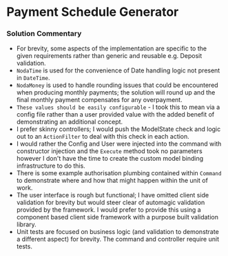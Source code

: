 # Payment Schedule Generator

### Solution Commentary

* For brevity, some aspects of the implementation are specific to the given requirements rather than generic and reusable e.g. Deposit validation.
* `NodaTime` is used for the convenience of Date handling logic not present in `DateTime`.
* `NodaMoney` is used to handle rounding issues that could be encountered when producing monthly payments; the solution will round up and the final monthly payment compensates for any overpayment.
* `These values should be easily configurable` - I took this to mean via a config file rather than a user provided value with the added benefit of demonstrating an additional concept.
* I prefer skinny controllers; I would push the ModelState check and logic out to an `ActionFilter` to deal with this check in each action.
* I would rather the Config and User were injected into the command with constructor injection and the `Execute` method took no parameters however I don't have the time to create the custom model binding infrastructure to do this.
* There is some example authorisation plumbing contained within `Command` to demonstrate where and how that might happen within the unit of work.
* The user interface is rough but functional; I have omitted client side validation for brevity but would steer clear of automagic validation provided by the framework. I would prefer to provide this using a component based client side framework with a purpose built validation library.
* Unit tests are focused on business logic (and validation to demonstrate a different aspect) for brevity. The command and controller require unit tests.
